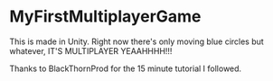 # MyFirstMultiplayerGame
This is made in Unity. Right now there's only moving blue circles but whatever, IT'S MULTIPLAYER  YEAAHHHH!!!

Thanks to BlackThornProd for the 15 minute tutorial I followed.
